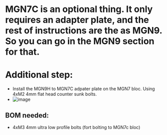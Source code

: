 # MGN7C is an optional thing. It only requires an adapter plate, and the rest of instructions are the as MGN9. So you can go in the MGN9 section for that.

# Additional step:
- Install the MGN9H to MGN7C adpater plate on the MGN7 bloc. Using 4xM2 4mm flat head counter sunk bolts.
- ![image](https://user-images.githubusercontent.com/37383368/147859594-b7387360-0b91-4d4d-9d9f-58122cffe666.png)

## BOM needed:
- 4xM3 4mm ultra low profile bolts (fort bolting to MGN7c bloc)


